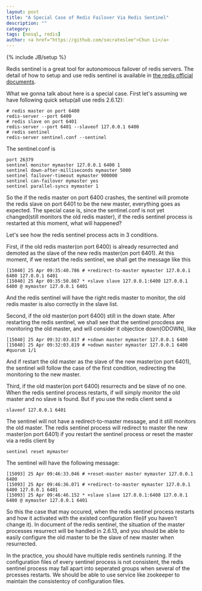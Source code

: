 ```yaml
---
layout: post
title: "A Special Case of Redis Failover Via Redis Sentinel"
description: ""
category: 
tags: [nosql, redis]
author: <a href="https://github.com/socrateslee">Chun Li</a>
---
```

{% include JB/setup %}

Redis sentinel is a great tool for autonomoous failover of redis servers. The detail of how to setup and use redis sentinel is available in [the redis official documents](http://redis.io/topics/sentinel).

What we gonna talk about here is a special case. First let's assuming we have following quick setup(all use redis 2.6.12):

    # redis master on port 6400
	redis-server --port 6400
    # redis slave on port 6401
    redis-server --port 6401 --slaveof 127.0.0.1 6400
    # redis sentinel
    redis-server sentinel.conf --sentinel

The sentinel.conf is

    port 26379
    sentinel monitor mymaster 127.0.0.1 6400 1
    sentinel down-after-milliseconds mymaster 5000
    sentinel failover-timeout mymaster 900000
    sentinel can-failover mymaster yes
    sentinel parallel-syncs mymaster 1

So the if the redis master on port 6400 crashes, the sentinel will promote the redis slave on port 6401 to be the new master, everything goes as expected. The special case is, since the sentinel.conf is not yet changed(still monitors the old redis master), if the redis sentinel process is restarted at this moment, what will happened?

Let's see how the redis sentinel process acts in 3 conditions.


First, if the old redis master(on port 6400) is already resurrected and demoted as the slave of the new redis master(on port 6401). At this moment, if we restart the redis sentinel, we shall get the message like this

    [15040] 25 Apr 09:35:40.786 # +redirect-to-master mymaster 127.0.0.1 6400 127.0.0.1 6401
    [15040] 25 Apr 09:35:50.867 * +slave slave 127.0.0.1:6400 127.0.0.1 6400 @ mymaster 127.0.0.1 6401

And the redis sentinel will have the right redis master to monitor, the old redis master is also correctly in the slave list.

Second, if the old master(on port 6400) still in the down state. After restarting the redis sentinel, we shall see that the sentinel procdess are monitoring the old master, and will consider it objectice down(ODOWN), like

    [15040] 25 Apr 09:32:03.817 # +sdown master mymaster 127.0.0.1 6400
    [15040] 25 Apr 09:32:03.819 # +odown master mymaster 127.0.0.1 6400 #quorum 1/1

And if restart the old master as the slave of the new master(on port 6401), the sentinel will follow the case of the first condition, redirecting the monitoring to the new master.


Third, if the old master(on port 6400) resurrects and be slave of no one. When the redis sentinel process restarts, if will simply monitor the old master and no slave is found. But if you use the redis client send a

    slaveof 127.0.0.1 6401

The sentinel will not have a redirect-to-master message, and it still monitors the old master. The redis sentinel process will redirect to master the new master(on port 6401) if you restart the sentinel process or reset the master via a redis client by

    sentinel reset mymaster

The sentinel will have the following message:

    [15093] 25 Apr 09:46:33.046 # +reset-master master mymaster 127.0.0.1 6400
    [15093] 25 Apr 09:46:36.071 # +redirect-to-master mymaster 127.0.0.1 6400 127.0.0.1 6401
    [15093] 25 Apr 09:46:46.152 * +slave slave 127.0.0.1:6400 127.0.0.1 6400 @ mymaster 127.0.0.1 6401


So this the case that may occured, when the redis sentinel process restarts and how it activated with the existed configuration file(if you haven't change it). In document of the redis sentinel, the situation of the master processes resurrect will be handled in 2.6.13, and you should be able to easily configure the old master to be the slave of new master when resurrected.

In the practice, you should have multiple redis sentinels running. If the configuration files of every sentinel process is not consistent, the redis sentinel process may fall apart into seperated groups when several of the prcesses restarts. We should be able to use service like zookeeper to maintain the consistentcy of configuration files.  
